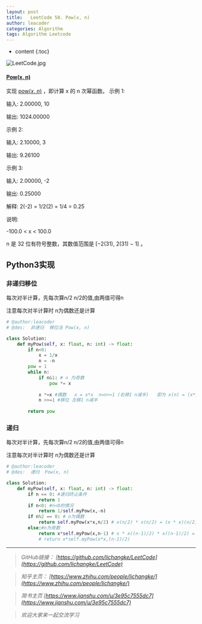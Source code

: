 ```yaml
---
layout: post
title:   LeetCode 50. Pow(x, n)
author: leacoder
categories: Algorithm 
tags: Algorithm Leetcode
---
```


* content
{:toc}


![LeetCode.jpg](https://upload-images.jianshu.io/upload_images/16846478-ea95be2be0d9a299.jpg?imageMogr2/auto-orient/strip%7CimageView2/2/w/1240)

#### [Pow(x, n)](https://leetcode-cn.com/problems/powx-n/)
实现 [pow(*x*, *n*)](https://www.cplusplus.com/reference/valarray/pow/) ，即计算 x 的 n 次幂函数。
示例 1:

输入: 2.00000, 10

输出: 1024.00000

示例 2:

输入: 2.10000, 3

输出: 9.26100

示例 3:

输入: 2.00000, -2

输出: 0.25000

解释: 2(-2) = 1/2(2) = 1/4 = 0.25

说明:

-100.0 < x < 100.0

n 是 32 位有符号整数，其数值范围是 [−2(31), 2(31) − 1] 。

## Python3实现
### 非递归移位
每次对半计算，先每次算n/2 n/2的值,由两值可得n

注意每次对半计算时 n为偶数还是计算
``` python
# @author:leacoder
# @des:  非递归  移位法 Pow(x, n)

class Solution:
    def myPow(self, x: float, n: int) -> float:
        if n<0:
            x = 1/x
            n = -n
        pow = 1
        while n:
            if n&1: # n 为奇数
                pow *= x
            
            x *=x #偶数   x = x*x  n=n>>1 (右移1 n减半)   即为 x(n) = (x*x)(n/2)
            n >>=1 #移位 左移1 n减半
            
        return pow
```
### 递归
每次对半计算，先每次算n/2 n/2的值,由两值可得n

注意每次对半计算时 n为偶数还是计算
``` python
# @author:leacoder
# @des:  递归  Pow(x, n)

class Solution:
    def myPow(self, x: float, n: int) -> float:
        if n == 0: #递归终止条件
            return 1
        if n<0: #n<0的情况
            return 1/self.myPow(x,-n)
        if n%2 == 0: # n为偶数
            return self.myPow(x*x,n/2) # x(n/2) * x(n/2) = (x * x)(n/2)
        else:#n为奇数
            return x*self.myPow(x,n-1) # x * x((n-1)/2) * x((n-1)/2) = x * (x*x)((n-1)/2) = x* x(n-1)
            # return x*self.myPow(x*x,(n-1)/2)
```


----
>*GitHub链接：*
>*[https://github.com/lichangke/LeetCode](https://github.com/lichangke/LeetCode)*

>*知乎主页：*
>*[https://www.zhihu.com/people/lichangke/](https://www.zhihu.com/people/lichangke/)*

>*简书主页*
>*[https://www.jianshu.com/u/3e95c7555dc7](https://www.jianshu.com/u/3e95c7555dc7)*

>*欢迎大家来一起交流学习*